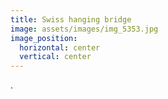 ```yaml
---
title: Swiss hanging bridge
image: assets/images/img_5353.jpg
image_position:
  horizontal: center
  vertical: center
---
```

.
